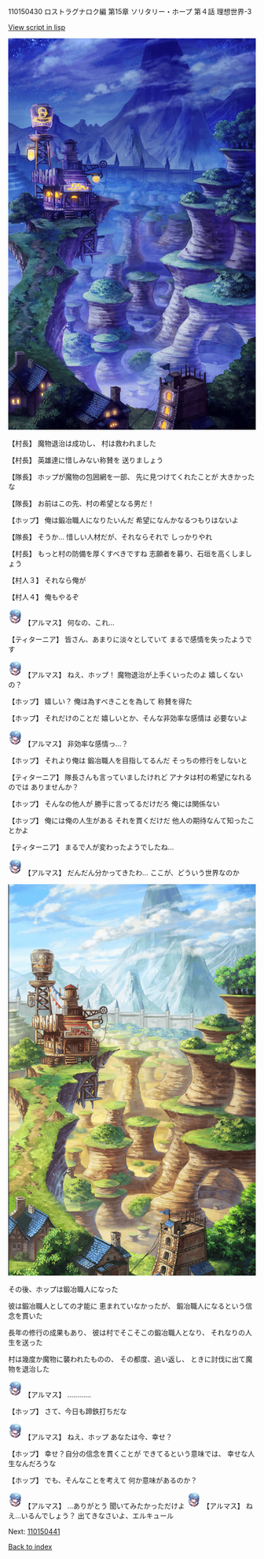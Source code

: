 110150430 ロストラグナロク編 第15章 ソリタリー・ホープ 第４話 理想世界-3

[View script in lisp](../scripts/110150430.txt)

![005_Wilderness_Night.png](../images/backgrounds/005_Wilderness_Night.png)

【村長】
魔物退治は成功し、
村は救われました

【村長】
英雄達に惜しみない称賛を
送りましょう

【隊長】
ホップが魔物の包囲網を一部、
先に見つけてくれたことが
大きかったな

【隊長】
お前はこの先、村の希望となる男だ！

【ホップ】
俺は鍛冶職人になりたいんだ
希望になんかなるつもりはないよ

【隊長】
そうか…
惜しい人材だが、それならそれで
しっかりやれ

【村長】
もっと村の防備を厚くすべきですね
志願者を募り、石垣を高くしましょう

【村人３】
それなら俺が

【村人４】
俺もやるぞ

<img src="../images/units/3103811.png" alt="3103811.png" height="34"/>
【アルマス】
何なの、これ…

【ティターニア】
皆さん、あまりに淡々としていて
まるで感情を失ったようです

<img src="../images/units/3103811.png" alt="3103811.png" height="34"/>
【アルマス】
ねえ、ホップ！
魔物退治が上手くいったのよ
嬉しくないの？

【ホップ】
嬉しい？
俺は為すべきことを為して
称賛を得た

【ホップ】
それだけのことだ
嬉しいとか、そんな非効率な感情は
必要ないよ

<img src="../images/units/3103811.png" alt="3103811.png" height="34"/>
【アルマス】
非効率な感情っ…？

【ホップ】
それより俺は
鍛冶職人を目指してるんだ
そっちの修行をしないと

【ティターニア】
隊長さんも言っていましたけれど
アナタは村の希望になれるのでは
ありませんか？

【ホップ】
そんなの他人が
勝手に言ってるだけだろ
俺には関係ない

【ホップ】
俺には俺の人生がある
それを貫くだけだ
他人の期待なんて知ったことかよ

【ティターニア】
まるで人が変わったようでしたね…

<img src="../images/units/3103811.png" alt="3103811.png" height="34"/>
【アルマス】
だんだん分かってきたわ…
ここが、どういう世界なのか

![005_Wilderness.png](../images/backgrounds/005_Wilderness.png)

その後、ホップは鍛冶職人になった

彼は鍛冶職人としての才能に
恵まれていなかったが、
鍛冶職人になるという信念を貫いた

長年の修行の成果もあり、
彼は村でそこそこの鍛冶職人となり、
それなりの人生を送った

村は幾度か魔物に襲われたものの、
その都度、追い返し、
ときに討伐に出て魔物を退治した

<img src="../images/units/3103811.png" alt="3103811.png" height="34"/>
【アルマス】
…………

【ホップ】
さて、今日も蹄鉄打ちだな

<img src="../images/units/3103811.png" alt="3103811.png" height="34"/>
【アルマス】
ねえ、ホップ
あなたは今、幸せ？

【ホップ】
幸せ？自分の信念を貫くことが
できてるという意味では、
幸せな人生なんだろうな

【ホップ】
でも、そんなことを考えて
何か意味があるのか？

<img src="../images/units/3103811.png" alt="3103811.png" height="34"/>
【アルマス】
…ありがとう
聞いてみたかっただけよ

<img src="../images/units/3103811.png" alt="3103811.png" height="34"/>
【アルマス】
ねえ…いるんでしょう？
出てきなさいよ、エルキュール

Next: [110150441](110150441.md)

[Back to index](index.md)
